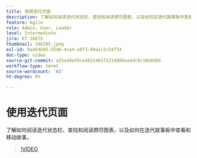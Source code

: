 ```yaml
---
title: 使用迭代页面
description: 了解如何阅读迭代状态栏、查找和阅读燃尽图表，以及如何在迭代故事板中查看和移动故事。
feature: Agile
role: Admin, User, Leader
level: Intermediate
jira: KT-10875
thumbnail: 346285.jpeg
exl-id: 9ad64b05-55d6-4ca4-a8f3-89a1c2c54f34
doc-type: video
source-git-commit: a25a49e59ca483246271214886ea4dc9c10e8d66
workflow-type: tm+mt
source-wordcount: '62'
ht-degree: 0%

---
```


# 使用迭代页面

了解如何阅读迭代状态栏、查找和阅读燃尽图表，以及如何在迭代故事板中查看和移动故事。

>[!VIDEO](https://video.tv.adobe.com/v/346285/?quality=12&learn=on)
